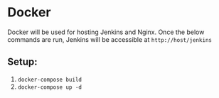 # Docker
Docker will be used for hosting Jenkins and Nginx. Once the below commands are run, Jenkins will be accessible at `http://host/jenkins`

## Setup:
1. `docker-compose build`
2. `docker-compose up -d`
  

